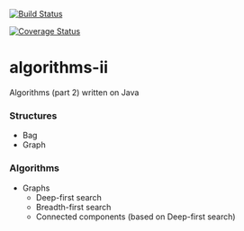 [![Build Status](https://travis-ci.org/andrewnester/algorithms-ii.svg?branch=master)](https://travis-ci.org/andrewnester/algorithms-ii)

[![Coverage Status](https://coveralls.io/repos/andrewnester/algorithms-ii/badge.png?branch=master&service=github)](https://coveralls.io/github/andrewnester/algorithms-ii?branch=master)

# algorithms-ii
Algorithms (part 2) written on Java



### Structures
* Bag
* Graph

### Algorithms

* Graphs
  * Deep-first search
  * Breadth-first search
  * Connected components (based on Deep-first search)
